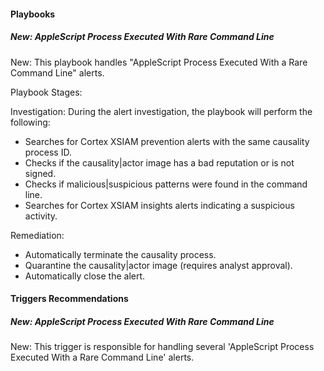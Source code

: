 
#### Playbooks

##### New: AppleScript Process Executed With Rare Command Line

New: This playbook handles "AppleScript Process Executed With a Rare Command Line" alerts.

Playbook Stages:

Investigation:
During the alert investigation, the playbook will perform the following:

- Searches for Cortex XSIAM prevention alerts with the same causality process ID.
- Checks if the causality|actor image has a bad reputation or is not signed.
- Checks if malicious|suspicious patterns were found in the command line.
- Searches for Cortex XSIAM insights alerts indicating a suspicious activity.


Remediation:

- Automatically terminate the causality process.
- Quarantine the causality|actor image (requires analyst approval).
- Automatically close the alert.


#### Triggers Recommendations

##### New: AppleScript Process Executed With Rare Command Line

New: This trigger is responsible for handling several 'AppleScript Process Executed With a Rare Command Line' alerts.
